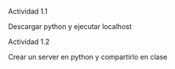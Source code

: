 Actividad 1.1

Descargar python y ejecutar localhost



Actividad 1.2

Crear un server en python y compartirlo en clase

